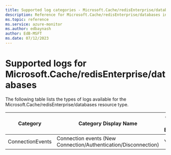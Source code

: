 ```yaml
---
title: Supported log categories - Microsoft.Cache/redisEnterprise/databases
description: Reference for Microsoft.Cache/redisEnterprise/databases in Azure Monitor Logs.
ms.topic: reference
ms.service: azure-monitor
ms.author: edbaynash
author: EdB-MSFT
ms.date: 07/12/2023
---
```

# Supported logs for Microsoft.Cache/redisEnterprise/databases  
<!-- Data source : naam-->


  The following table lists the types of logs available for the Microsoft.Cache/redisEnterprise/databases resource type.

|Category|Category Display Name|Costs To Export|
|---|---|---|
|ConnectionEvents |Connection events (New Connection/Authentication/Disconnection) |Yes |


<!--Gen Date:  Wed Jul 12 2023 17:59:09 GMT+0300 (Israel Daylight Time)-->